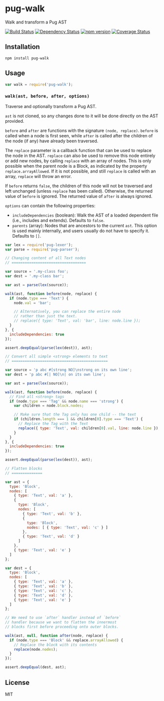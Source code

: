 # pug-walk

Walk and transform a Pug AST

[![Build Status](https://img.shields.io/travis/pugjs/pug-walk/master.svg)](https://travis-ci.org/pugjs/pug-walk)
[![Dependency Status](https://img.shields.io/david/pugjs/pug-walk.svg)](https://david-dm.org/pugjs/pug-walk)
[![npm version](https://img.shields.io/npm/v/pug-walk.svg)](https://www.npmjs.org/package/pug-walk)
[![Coverage Status](https://img.shields.io/codecov/c/github/pugjs/pug-walk/master.svg)](https://codecov.io/gh/pugjs/pug-walk/branch/master)

## Installation

    npm install pug-walk

## Usage

```js
var walk = require('pug-walk');
```

### `walk(ast, before, after, options)`

Traverse and optionally transform a Pug AST.

`ast` is not cloned, so any changes done to it will be done directly on the AST provided.

`before` and `after` are functions with the signature `(node, replace)`. `before` is called when a node is first seen, while `after` is called after the children of the node (if any) have already been traversed.

The `replace` parameter is a callback function that can be used to replace the node in the AST. `replace` can also be used to remove this node entirely or add new nodes, by calling `replace` with an array of nodes. This is only possible when the parent node is a Block, as indicated by the property `replace.arrayAllowed`. If it is not possible, and still `replace` is called with an array, `replace` will throw an error.

If `before` returns `false`, the children of this node will not be traversed and left unchanged (unless `replace` has been called). Otherwise, the returned value of `before` is ignored. The returned value of `after` is always ignored.

`options` can contain the following properties:

* `includeDependencies` (boolean): Walk the AST of a loaded dependent file (i.e., includes and extends). Defaults to `false`.
* `parents` (array<ASTNode>): Nodes that are ancestors to the current `ast`. This option is used mainly internally, and users usually do not have to specify it. Defaults to `[]`.

```js
var lex = require('pug-lexer');
var parse = require('pug-parser');

// Changing content of all Text nodes
// ==================================

var source = '.my-class foo';
var dest = '.my-class bar';

var ast = parse(lex(source));

walk(ast, function before(node, replace) {
  if (node.type === 'Text') {
    node.val = 'bar';

    // Alternatively, you can replace the entire node
    // rather than just the text.
    // replace({ type: 'Text', val: 'bar', line: node.line });
  }
}, {
  includeDependencies: true
});

assert.deepEqual(parse(lex(dest)), ast);

// Convert all simple <strong> elements to text
// ============================================

var source = 'p abc #[strong NO]\nstrong on its own line';
var dest = 'p abc #[| NO]\n| on its own line';

var ast = parse(lex(source));

walk(ast, function before(node, replace) {
  // Find all <strong> tags
  if (node.type === 'Tag' && node.name === 'strong') {
    var children = node.block.nodes;

    // Make sure that the Tag only has one child -- the text
    if (children.length === 1 && children[0].type === 'Text') {
      // Replace the Tag with the Text
      replace({ type: 'Text', val: children[0].val, line: node.line });
    }
  }
}, {
  includeDependencies: true
});

assert.deepEqual(parse(lex(dest)), ast);

// Flatten blocks
// ==============

var ast = {
  type: 'Block',
  nodes: [
    { type: 'Text', val: 'a' },
    {
      type: 'Block',
      nodes: [
        { type: 'Text', val: 'b' },
        {
          type: 'Block',
          nodes: [ { type: 'Text', val: 'c' } ]
        },
        { type: 'Text', val: 'd' }
      ]
    },
    { type: 'Text', val: 'e' }
  ]
};

var dest = {
  type: 'Block',
  nodes: [
    { type: 'Text', val: 'a' },
    { type: 'Text', val: 'b' },
    { type: 'Text', val: 'c' },
    { type: 'Text', val: 'd' },
    { type: 'Text', val: 'e' }
  ]
};

// We need to use `after` handler instead of `before`
// handler because we want to flatten the innermost
// blocks first before proceeding onto outer blocks.

walk(ast, null, function after(node, replace) {
  if (node.type === 'Block' && replace.arrayAllowed) {
    // Replace the block with its contents
    replace(node.nodes);
  }
});

assert.deepEqual(dest, ast);
```

## License

  MIT
